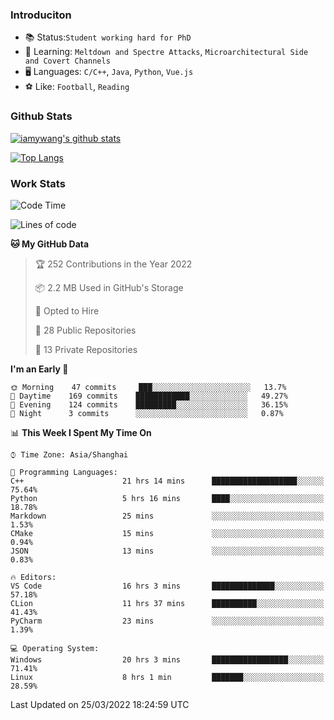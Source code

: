 ### Introduciton

- 📚 Status:`Student working hard for PhD`
- 🔎 Learning: `Meltdown and Spectre Attacks`, `Microarchitectural Side and Covert Channels`
- 🖥️ Languages: `C/C++`, `Java`, `Python`, `Vue.js`
- ⚽ Like: `Football`, `Reading`

### Github Stats

[![iamywang's github stats](https://github-readme-stats.vercel.app/api?username=iamywang&count_private=true&show_icons=true)]()

[![Top Langs](https://github-readme-stats.vercel.app/api/top-langs/?username=iamywang&layout=compact)]()

### Work Stats

<!--START_SECTION:waka-->
![Code Time](http://img.shields.io/badge/Code%20Time-195%20hrs-blue)

![Lines of code](https://img.shields.io/badge/From%20Hello%20World%20I%27ve%20Written-535%20Thousand%20lines%20of%20code-blue)

**🐱 My GitHub Data** 

> 🏆 252 Contributions in the Year 2022
 > 
> 📦 2.2 MB Used in GitHub's Storage 
 > 
> 💼 Opted to Hire
 > 
> 📜 28 Public Repositories 
 > 
> 🔑 13 Private Repositories  
 > 
**I'm an Early 🐤** 

```text
🌞 Morning    47 commits     ███░░░░░░░░░░░░░░░░░░░░░░   13.7% 
🌆 Daytime    169 commits    ████████████░░░░░░░░░░░░░   49.27% 
🌃 Evening    124 commits    █████████░░░░░░░░░░░░░░░░   36.15% 
🌙 Night      3 commits      ░░░░░░░░░░░░░░░░░░░░░░░░░   0.87%

```


📊 **This Week I Spent My Time On** 

```text
⌚︎ Time Zone: Asia/Shanghai

💬 Programming Languages: 
C++                      21 hrs 14 mins      ███████████████████░░░░░░   75.64% 
Python                   5 hrs 16 mins       ████░░░░░░░░░░░░░░░░░░░░░   18.78% 
Markdown                 25 mins             ░░░░░░░░░░░░░░░░░░░░░░░░░   1.53% 
CMake                    15 mins             ░░░░░░░░░░░░░░░░░░░░░░░░░   0.94% 
JSON                     13 mins             ░░░░░░░░░░░░░░░░░░░░░░░░░   0.83%

🔥 Editors: 
VS Code                  16 hrs 3 mins       ██████████████░░░░░░░░░░░   57.18% 
CLion                    11 hrs 37 mins      ██████████░░░░░░░░░░░░░░░   41.43% 
PyCharm                  23 mins             ░░░░░░░░░░░░░░░░░░░░░░░░░   1.39%

💻 Operating System: 
Windows                  20 hrs 3 mins       █████████████████░░░░░░░░   71.41% 
Linux                    8 hrs 1 min         ███████░░░░░░░░░░░░░░░░░░   28.59%

```


 Last Updated on 25/03/2022 18:24:59 UTC
<!--END_SECTION:waka-->
